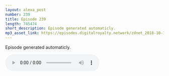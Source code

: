```yaml
---
layout: alexa_post
number: 239
title: Episode 239
length: 745474
short_description: Episode generated automaticly.
mp3_asset_link: https://episodes.digitalroyalty.network/zdnet_2018-10-11_01-00-04.mp3
---
```


Episode generated automaticly.

<audio controls>
    <source src="{{ page.mp3_asset_link }}" type="audio/mpeg">
</audio>